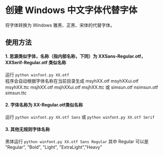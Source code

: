 # 创建 Windows 中文字体代替字体
将字体转换为 Windows 雅黑、正黑、宋体的代替字体。
## 使用方法
#### 1. 思源类似字体，名称（指内部名称，下同）为 XXSans-Regular.otf，XXSerif-Regular.otf 类似名称
运行 `python winfont.py XX.otf` </br>
程序会自动根据字体名称在当前目录生成 msyhXX.otf msyhXXui.otf msyhXX.ttc msjhXX.otf msjhXXui.otf msjhXX.ttc 或 simsun.otf nsimsun.otf simsun.ttc
#### 2. 字体名称为 XX-Regular.otf类似名称
运行 `python winfont.py XX.otf Sans` 或 `python winfont.py XX.otf Serif`
#### 3. 其他无规则字体名称
黑体运行 `python winfont.py XX.otf Sans Regular` 其中 Regular 可以是 "Regular", "Bold", "Light", "ExtraLight","Heavy"
